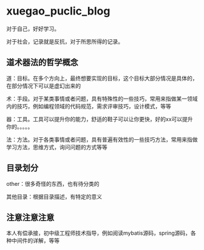 # xuegao_puclic_blog

对于自己，好好学习。

对于社会，记录就是反抗，对于所思所得的记录。

## 道术器法的哲学概念

道：目标。在多个方向上，最终想要实现的目标，这个目标大部分情况是具体的，在部分情况下可以是虚幻出来的

术：手段。对于某类事情或者问题，具有特殊性的一些技巧，常用来指做某一领域内的技巧，例如编程领域的代码规范，需求评审技巧，设计模式，等等

器：工具。工具可以提升你的能力，舒适的鞋子可以让你更快，好的xx可以提升你的。。。。。

法：方法。对于各类事情或者问题，具有普遍有效性的一些技巧方法，常用来指做学习方法，思维方式，询问问题的方式等等

## 目录划分

other：很多奇怪的东西，也有待分类的

其他目录：根据目录描述，有特定的意义

## 注意注意注意
本人有偿承接，初中级工程师技术指导，例如阅读mybatis源码，spring源码，各种中间件的详解，等等